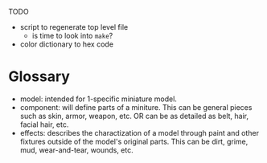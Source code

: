 TODO
* script to regenerate top level file
  * is time to look into `make`?
* color dictionary to hex code




# Glossary
  - model: intended for 1-specific miniature model.
  - component: will define parts of a miniture. This can be general pieces such as skin, armor, weapon, etc. OR can be as detailed as belt, hair, facial hair, etc.
  - effects: describes the charactization of a model through paint and other fixtures outside of the model's original parts. This can be dirt, grime, mud, wear-and-tear, wounds, etc.
